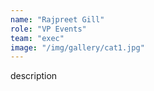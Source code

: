 ```yaml
---
name: "Rajpreet Gill"
role: "VP Events"
team: "exec"
image: "/img/gallery/cat1.jpg"
---
```


description